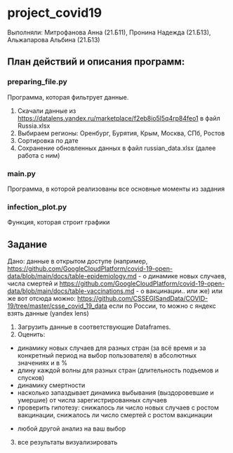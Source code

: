 # project_covid19
Выполняли: Митрофанова Анна (21.Б11), Пронина Надежда (21.Б13), Альжапарова Альбина (21.Б13)

## План действий и описания программ:
### preparing_file.py
Программа, которая фильтрует данные.
1. Скачали данные из https://datalens.yandex.ru/marketplace/f2eb8io5l5q4rp84feo1 в файл Russia.xlsx
2.  Выбираем регионы: Оренбург, Бурятия, Крым, Москва, СПб, Ростов
3.  Сортировка по дате
4.  Сохранение  обновленных данных в файл russian_data.xlsx (далее работа с ним)

### main.py
Программа, в которой реализованы все основные моменты из задания

### infection_plot.py
Функция, которая строит графики

## Задание
Дано: данные в открытом доступе (например, https://github.com/GoogleCloudPlatform/covid-19-open-data/blob/main/docs/table-epidemiology.md - о динамике новых случаев, числа смертей и https://github.com/GoogleCloudPlatform/covid-19-open-data/blob/main/docs/table-vaccinations.md - о вакцинации.. или же)
или же вот отсюда можно:
https://github.com/CSSEGISandData/COVID-19/tree/master/csse_covid_19_data
если по России, то можно с яндекс взять данные (yandex lens)

1. Загрузить данные в соответствующие Dataframes.
2. Оценить: 
- динамику новых случаев для разных стран (за всё время и за конкретный период на выбор пользователя) в абсолютных значениях и в %
- длину каждой волны для разных стран (длительность подъемов и спусков)
- динамику смертности
- насколько запаздывает динамика выбывания (выздоровевшие и умершие) от числа зарегистрированных случаев
- проверить гипотезу: снижалось ли число новых случаев с ростом вакцинации, снижалось ли число смертей с ростом вакцинации
+ любой другой анализ на ваш выбор
3. все результаты визуализировать
